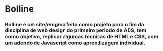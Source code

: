 # Bolline
 ### Bolline é um site/enigma feito como projeto para o fim da disciplina de web design do primeiro periodo de ADS, tem como objetivo, replicar algumas tecnicas de HTML e CSS, com um adendo de Javascript como aprendizagem individual.
